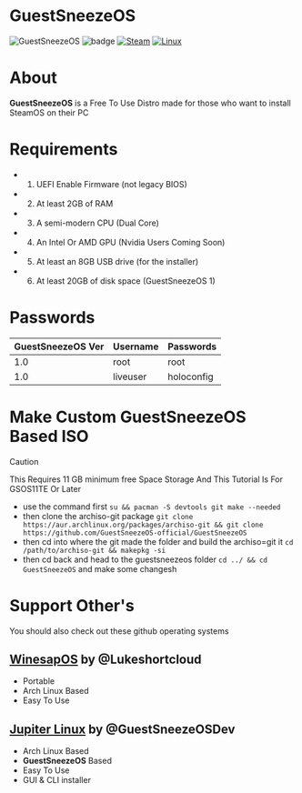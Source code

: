# GuestSneezeOS
![GuestSneezeOS](https://github.com/GuestSneezeOS-Official/GuestSneezeOS/assets/163439609/05a2442c-cedc-4bf5-9f73-71d5c1098aaf)
![badge](https://github.com/GuestSneezeOS-Official/GuestSneezeOS/actions/workflows/main.yml/badge.svg) 
[![Steam](https://img.shields.io/badge/steam-%23000000.svg?style=plastic&logo=steam&logoColor=white)](https://img.shields.io/badge/steam-%23000000.svg?style=plastic&logo=steam&logoColor=white)
[![Linux](https://img.shields.io/badge/Linux-FCC624?style=plastic&logo=linux&logoColor=black)](https://img.shields.io/badge/Linux-FCC624?style=plastic&logo=linux&logoColor=black)

# About
**GuestSneezeOS** is a Free To Use Distro made for those who want to install SteamOS on their PC

# Requirements 
- 1. UEFI Enable Firmware (not legacy BIOS)
- 2. At least 2GB of RAM
- 3. A semi-modern CPU (Dual Core)
- 4. An Intel Or AMD GPU (Nvidia Users Coming Soon)
- 5. At least an 8GB USB drive (for the installer)
- 6. At least 20GB of disk space (GuestSneezeOS 1)

# Passwords

|GuestSneezeOS Ver   | Username           | Passwords          |
|--------------------| ------------------ | ------------------ |
|1.0                 | root               | root               |
|1.0                 |liveuser            | holoconfig         |
# Make Custom GuestSneezeOS Based ISO

> [!CAUTION]
> This Requires 11 GB minimum free Space Storage And This Tutorial Is For GSOS11TE Or Later
- use the command first `su && pacman -S devtools git make --needed`
- then clone the archiso-git package `git clone https://aur.archlinux.org/packages/archiso-git && git clone https://github.com/GuestSneezeOS-official/GuestSneezeOS`
- then cd into where the git made the folder and build the archiso=git it `cd /path/to/archiso-git && makepkg -si`
- then cd back and head to the guestsneezeos folder `cd ../ && cd GuestSneezeOS` and make some changesh
# Support Other's
You should also check out these github operating systems

## [WinesapOS](https://github.com/LukeShortCloud/winesapOS) by @Lukeshortcloud
- Portable
- Arch Linux Based
- Easy To Use
## [Jupiter Linux](https://github.com/jupiter-linux/jupiter-linux/) by @GuestSneezeOSDev
- Arch Linux Based
- **GuestSneezeOS** Based
- Easy To Use
- GUI & CLI installer
